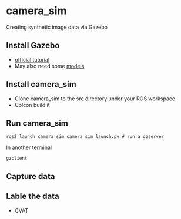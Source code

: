 # camera_sim
Creating synthetic image data via Gazebo



## Install Gazebo

- [official tutorial](https://classic.gazebosim.org/tutorials?cat=install)
- May also need some [models](https://github.com/osrf/gazebo_models)



## Install camera_sim

- Clone camera_sim to the src directory under your ROS workspace
- Colcon build it



## Run camera_sim

```shell
ros2 launch camera_sim camera_sim_launch.py # run a gzserver
```

In another terminal

```shell
gzclient
```



## Capture data



## Lable the data

- CVAT

